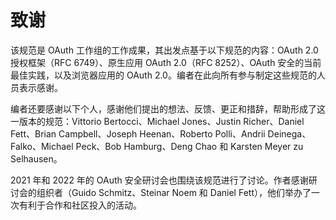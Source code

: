 # 致谢

该规范是 OAuth 工作组的工作成果，其出发点基于以下规范的内容：OAuth 2.0 授权框架（RFC 6749）、原生应用 OAuth 2.0（RFC 8252）、OAuth 安全的当前最佳实践，以及浏览器应用的 OAuth 2.0。编者在此向所有参与制定这些规范的人员表示感谢。

编者还要感谢以下个人，感谢他们提出的想法、反馈、更正和措辞，帮助形成了这一版本的规范：Vittorio Bertocci、Michael Jones、Justin Richer、Daniel Fett、Brian Campbell、Joseph Heenan、Roberto Polli、Andrii Deinega、Falko、Michael Peck、Bob Hamburg、Deng Chao 和 Karsten Meyer zu Selhausen。

2021 年和 2022 年的 OAuth 安全研讨会也围绕该规范进行了讨论。作者感谢研讨会的组织者（Guido Schmitz、Steinar Noem 和 Daniel Fett），他们举办了一次有利于合作和社区投入的活动。
